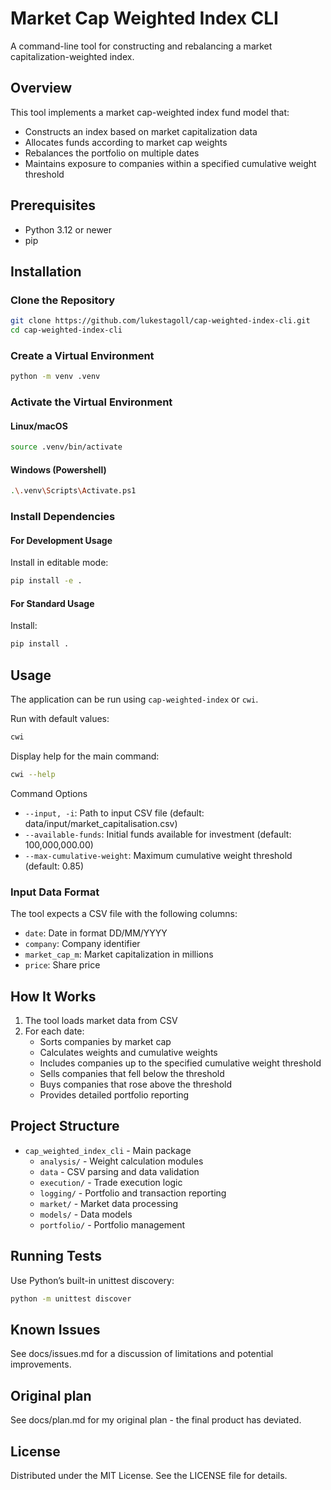 # Market Cap Weighted Index CLI

A command-line tool for constructing and rebalancing a market capitalization-weighted index.

## Overview

This tool implements a market cap-weighted index fund model that:
- Constructs an index based on market capitalization data
- Allocates funds according to market cap weights
- Rebalances the portfolio on multiple dates
- Maintains exposure to companies within a specified cumulative weight threshold

## Prerequisites
- Python 3.12 or newer
- pip

## Installation
### Clone the Repository
```sh
git clone https://github.com/lukestagoll/cap-weighted-index-cli.git
cd cap-weighted-index-cli
```

### Create a Virtual Environment
```sh
python -m venv .venv
```

### Activate the Virtual Environment
#### Linux/macOS
```sh
source .venv/bin/activate
```

#### Windows (Powershell)
```sh
.\.venv\Scripts\Activate.ps1
```

### Install Dependencies
#### For Development Usage
Install in editable mode:
```sh
pip install -e .
```

#### For Standard Usage
Install:
```sh
pip install .
```

## Usage
The application can be run using `cap-weighted-index` or `cwi`.

Run with default values:
```sh
cwi
```

Display help for the main command:
```sh
cwi --help
```

Command Options
- `--input, -i`: Path to input CSV file (default: data/input/market_capitalisation.csv)
- `--available-funds`: Initial funds available for investment (default: 100,000,000.00)
- `--max-cumulative-weight`: Maximum cumulative weight threshold (default: 0.85)

### Input Data Format
The tool expects a CSV file with the following columns:

- `date`: Date in format DD/MM/YYYY
- `company`: Company identifier
- `market_cap_m`: Market capitalization in millions
- `price`: Share price

## How It Works
1. The tool loads market data from CSV
2. For each date:
    - Sorts companies by market cap
    - Calculates weights and cumulative weights
    - Includes companies up to the specified cumulative weight threshold
    - Sells companies that fell below the threshold
    - Buys companies that rose above the threshold
    - Provides detailed portfolio reporting

## Project Structure
- `cap_weighted_index_cli` - Main package
  - `analysis/` - Weight calculation modules
  - `data` - CSV parsing and data validation
  - `execution/` - Trade execution logic
  - `logging/` - Portfolio and transaction reporting
  - `market/` - Market data processing
  - `models/` - Data models
  - `portfolio/` - Portfolio management

## Running Tests
Use Python’s built-in unittest discovery:
```sh
python -m unittest discover
```
## Known Issues
See docs/issues.md for a discussion of limitations and potential improvements.

## Original plan
See docs/plan.md for my original plan - the final product has deviated.

## License
Distributed under the MIT License. See the LICENSE file for details.